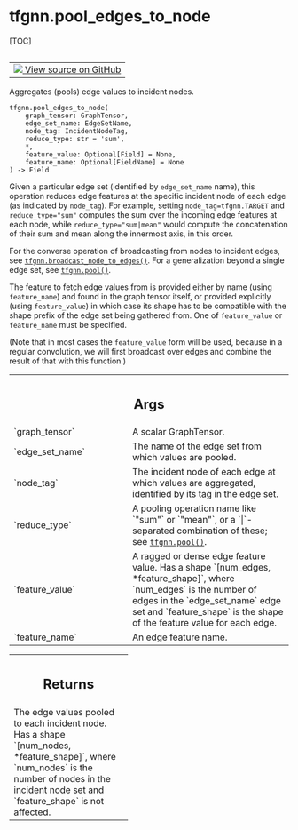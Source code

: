# tfgnn.pool_edges_to_node

[TOC]

<!-- Insert buttons and diff -->

<table class="tfo-notebook-buttons tfo-api nocontent" align="left">
<td>
  <a target="_blank" href="https://github.com/tensorflow/gnn/tree/master/tensorflow_gnn/graph/pool_ops.py#L41-L96">
    <img src="https://www.tensorflow.org/images/GitHub-Mark-32px.png" />
    View source on GitHub
  </a>
</td>
</table>

Aggregates (pools) edge values to incident nodes.

<pre class="devsite-click-to-copy prettyprint lang-py tfo-signature-link">
<code>tfgnn.pool_edges_to_node(
    graph_tensor: GraphTensor,
    edge_set_name: EdgeSetName,
    node_tag: IncidentNodeTag,
    reduce_type: str = &#x27;sum&#x27;,
    *,
    feature_value: Optional[Field] = None,
    feature_name: Optional[FieldName] = None
) -> Field
</code></pre>

<!-- Placeholder for "Used in" -->

Given a particular edge set (identified by `edge_set_name` name), this operation
reduces edge features at the specific incident node of each edge (as indicated
by `node_tag`). For example, setting `node_tag=tfgnn.TARGET` and
`reduce_type="sum"` computes the sum over the incoming edge features at each
node, while `reduce_type="sum|mean"` would compute the concatenation of their
sum and mean along the innermost axis, in this order.

For the converse operation of broadcasting from nodes to incident edges, see
<a href="../tfgnn/broadcast_node_to_edges.md"><code>tfgnn.broadcast_node_to_edges()</code></a>.
For a generalization beyond a single edge set, see
<a href="../tfgnn/pool.md"><code>tfgnn.pool()</code></a>.

The feature to fetch edge values from is provided either by name (using
`feature_name`) and found in the graph tensor itself, or provided explicitly
(using `feature_value`) in which case its shape has to be compatible with the
shape prefix of the edge set being gathered from. One of `feature_value`
or `feature_name` must be specified.

(Note that in most cases the `feature_value` form will be used, because in a
regular convolution, we will first broadcast over edges and combine the result
of that with this function.)

<!-- Tabular view -->
 <table class="responsive fixed orange">
<colgroup><col width="214px"><col></colgroup>
<tr><th colspan="2"><h2 class="add-link">Args</h2></th></tr>

<tr>
<td>
`graph_tensor`<a id="graph_tensor"></a>
</td>
<td>
A scalar GraphTensor.
</td>
</tr><tr>
<td>
`edge_set_name`<a id="edge_set_name"></a>
</td>
<td>
The name of the edge set from which values are pooled.
</td>
</tr><tr>
<td>
`node_tag`<a id="node_tag"></a>
</td>
<td>
The incident node of each edge at which values are aggregated,
identified by its tag in the edge set.
</td>
</tr><tr>
<td>
`reduce_type`<a id="reduce_type"></a>
</td>
<td>
A pooling operation name like `"sum"` or `"mean"`, or a
`|`-separated combination of these; see <a href="../tfgnn/pool.md"><code>tfgnn.pool()</code></a>.
</td>
</tr><tr>
<td>
`feature_value`<a id="feature_value"></a>
</td>
<td>
A ragged or dense edge feature value. Has a shape
`[num_edges, *feature_shape]`, where `num_edges` is the number of edges in
the `edge_set_name` edge set and `feature_shape` is the shape of the
feature value for each edge.
</td>
</tr><tr>
<td>
`feature_name`<a id="feature_name"></a>
</td>
<td>
An edge feature name.
</td>
</tr>
</table>

<!-- Tabular view -->
 <table class="responsive fixed orange">
<colgroup><col width="214px"><col></colgroup>
<tr><th colspan="2"><h2 class="add-link">Returns</h2></th></tr>
<tr class="alt">
<td colspan="2">
The edge values pooled to each incident node. Has a shape `[num_nodes,
*feature_shape]`, where `num_nodes` is the number of nodes in the incident
node set and `feature_shape` is not affected.
</td>
</tr>

</table>

